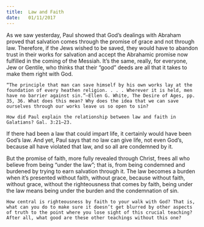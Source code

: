 ```yaml
---
title:  Law and Faith
date:   01/11/2017
---
```


As we saw yesterday, Paul showed that God’s dealings with Abraham proved that salvation comes through the promise of grace and not through law. Therefore, if the Jews wished to be saved, they would have to abandon trust in their works for salvation and accept the Abrahamic promise now fulfilled in the coming of the Messiah. It’s the same, really, for everyone, Jew or Gentile, who thinks that their “good” deeds are all that it takes to make them right with God.

`“The principle that man can save himself by his own works lay at the foundation of every heathen religion. . . . Wherever it is held, men have no barrier against sin.”—Ellen G. White, The Desire of Ages, pp. 35, 36. What does this mean? Why does the idea that we can save ourselves through our works leave us so open to sin?`

`How did Paul explain the relationship between law and faith in Galatians? Gal. 3:21–23.`

If there had been a law that could impart life, it certainly would have been God’s law. And yet, Paul says that no law can give life, not even God’s, because all have violated that law, and so all are condemned by it.

But the promise of faith, more fully revealed through Christ, frees all who believe from being “under the law”; that is, from being condemned and burdened by trying to earn salvation through it. The law becomes a burden when it’s presented without faith, without grace, because without faith, without grace, without the righteousness that comes by faith, being under the law means being under the burden and the condemnation of sin.

`How central is righteousness by faith to your walk with God? That is, what can you do to make sure it doesn’t get blurred by other aspects of truth to the point where you lose sight of this crucial teaching? After all, what good are these other teachings without this one?`